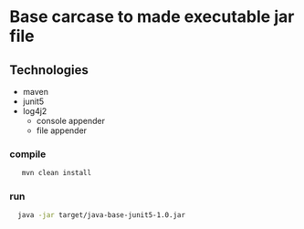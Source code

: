 # Base carcase to made executable jar file 

## Technologies 
* maven 
* junit5 
* log4j2
  * console appender
  * file appender


### compile 
```bash
   mvn clean install
```
### run 
```bash
  java -jar target/java-base-junit5-1.0.jar
```